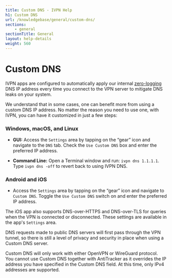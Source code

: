 ```yaml
---
title: Custom DNS - IVPN Help
h1: Custom DNS
url: /knowledgebase/general/custom-dns/
sections:
    - general
sectionTitle: General
layout: help-details
weight: 560
---
```

# Custom DNS

IVPN apps are configured to automatically apply our internal [zero-logging](https://www.ivpn.net/blog/ivpn-no-logging-claim-verified-by-independent-audit) DNS IP address every time you connect to the VPN server to mitigate DNS leaks on your system.

We understand that in some cases, one can benefit more from using a custom DNS IP address. No matter the reason you need to use one, with IVPN, you can have it customized in just a few steps:

### Windows, macOS, and Linux
- **GUI:** Access the `Settings` area by tapping on the “gear” icon and navigate to the `DNS` tab.  Check the `Use Custom DNS` box and enter the preferred IP address.

- **Command Line:** Open a Terminal window and run: `ivpn dns 1.1.1.1`.
  Type `ivpn dns -off` to revert back to using IVPN DNS.

### Android and iOS
- Access the `Settings` area by tapping on the “gear” icon and navigate to `Custom DNS`. Toggle the `Use Custom DNS` switch on and enter the preferred IP address.

The iOS app also supports DNS-over-HTTPS and DNS-over-TLS for queries when the VPN is connected or disconnected.  These settings are available in the app's `Settings` area.

DNS requests made to public DNS servers will first pass through the VPN tunnel, so there is still a level of privacy and security in place when using a Custom DNS server.

<div markdown="1" class="notice notice--warning">
Custom DNS will only work with either OpenVPN or WireGuard protocol. You cannot use Custom DNS together with AntiTracker as it overrides the IP address you have specified in the Custom DNS field.  At this time, only IPv4 addresses are supported.
</div>
